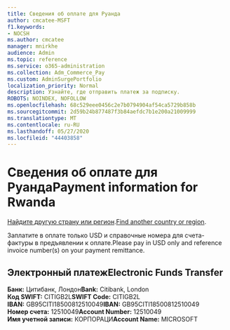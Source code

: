 ```yaml
---
title: Сведения об оплате для Руанда
author: cmcatee-MSFT
f1.keywords:
- NOCSH
ms.author: cmcatee
manager: mnirkhe
audience: Admin
ms.topic: reference
ms.service: o365-administration
ms.collection: Adm_Commerce_Pay
ms.custom: AdminSurgePortfolio
localization_priority: Normal
description: Узнайте, где отправить платеж за подписку.
ROBOTS: NOINDEX, NOFOLLOW
ms.openlocfilehash: 68c529eee0456c2e7b0794904af54ca5729b858b
ms.sourcegitcommit: 2d59b24b877487f3b84aefdc7b1e200a21009999
ms.translationtype: MT
ms.contentlocale: ru-RU
ms.lasthandoff: 05/27/2020
ms.locfileid: "44403858"
---
```

# <a name="payment-information-for-rwanda"></a><span data-ttu-id="01bea-103">Сведения об оплате для Руанда</span><span class="sxs-lookup"><span data-stu-id="01bea-103">Payment information for Rwanda</span></span>

<span data-ttu-id="01bea-104">[Найдите другую страну или регион](../billing-and-payments/pay-for-your-subscription.md).</span><span class="sxs-lookup"><span data-stu-id="01bea-104">[Find another country or region](../billing-and-payments/pay-for-your-subscription.md).</span></span>

<span data-ttu-id="01bea-105">Заплатите в оплате только USD и справочные номера для счета-фактуры в предъявлении к оплате.</span><span class="sxs-lookup"><span data-stu-id="01bea-105">Please pay in USD only and reference invoice number(s) on your payment remittance.</span></span>

## <a name="electronic-funds-transfer"></a><span data-ttu-id="01bea-106">Электронный платеж</span><span class="sxs-lookup"><span data-stu-id="01bea-106">Electronic Funds Transfer</span></span>

<span data-ttu-id="01bea-107">**Банк:** Цитибанк, Лондон</span><span class="sxs-lookup"><span data-stu-id="01bea-107">**Bank:** Citibank, London</span></span>  
<span data-ttu-id="01bea-108">**Код SWIFT:** CITIGB2L</span><span class="sxs-lookup"><span data-stu-id="01bea-108">**SWIFT Code:** CITIGB2L</span></span>  
<span data-ttu-id="01bea-109">**IBAN:** GB95CITI18500812510049</span><span class="sxs-lookup"><span data-stu-id="01bea-109">**IBAN:** GB95CITI18500812510049</span></span>  
<span data-ttu-id="01bea-110">**Номер счета:** 12510049</span><span class="sxs-lookup"><span data-stu-id="01bea-110">**Account Number:** 12510049</span></span>  
<span data-ttu-id="01bea-111">**Имя учетной записи:** КОРПОРАЦИ</span><span class="sxs-lookup"><span data-stu-id="01bea-111">**Account Name:** MICROSOFT</span></span>  